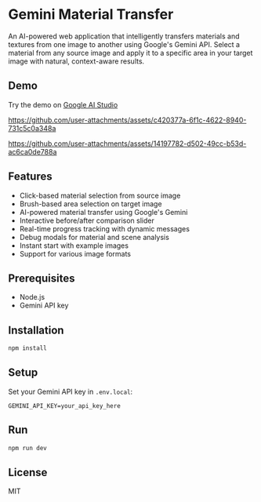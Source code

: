 # Gemini Material Transfer

An AI-powered web application that intelligently transfers materials and textures from one image to another using Google's Gemini API. Select a material from any source image and apply it to a specific area in your target image with natural, context-aware results.

## Demo

Try the demo on [Google AI Studio](https://ai.studio/apps/drive/1uCKcguQjBtrlv6jKMvbUadK6f0EvnAZR)

https://github.com/user-attachments/assets/c420377a-6f1c-4622-8940-731c5c0a348a


https://github.com/user-attachments/assets/14197782-d502-49cc-b53d-ac6ca0de788a


## Features

- Click-based material selection from source image
- Brush-based area selection on target image
- AI-powered material transfer using Google's Gemini
- Interactive before/after comparison slider
- Real-time progress tracking with dynamic messages
- Debug modals for material and scene analysis
- Instant start with example images
- Support for various image formats

## Prerequisites

- Node.js
- Gemini API key

## Installation

```bash
npm install
```

## Setup

Set your Gemini API key in `.env.local`:

```
GEMINI_API_KEY=your_api_key_here
```

## Run

```bash
npm run dev
```

## License

MIT
